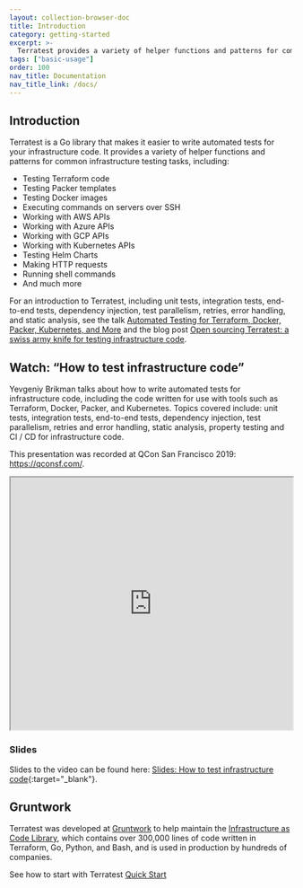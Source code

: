 ```yaml
---
layout: collection-browser-doc
title: Introduction
category: getting-started
excerpt: >-
  Terratest provides a variety of helper functions and patterns for common infrastructure testing tasks. Learn more about Terratest basic usage.
tags: ["basic-usage"]
order: 100
nav_title: Documentation
nav_title_link: /docs/
---
```


## Introduction

Terratest is a Go library that makes it easier to write automated tests for your infrastructure code. It provides a
variety of helper functions and patterns for common infrastructure testing tasks, including:

- Testing Terraform code
- Testing Packer templates
- Testing Docker images
- Executing commands on servers over SSH
- Working with AWS APIs
- Working with Azure APIs
- Working with GCP APIs
- Working with Kubernetes APIs
- Testing Helm Charts
- Making HTTP requests
- Running shell commands
- And much more

For an introduction to Terratest, including unit tests, integration tests, end-to-end tests, dependency injection, test
parallelism, retries, error handling, and static analysis, see the talk [Automated Testing for Terraform, Docker,
Packer, Kubernetes, and More](https://www.infoq.com/presentations/automated-testing-terraform-docker-packer/) and the
blog post [Open sourcing Terratest: a swiss army knife for testing infrastructure
code](https://blog.gruntwork.io/open-sourcing-terratest-a-swiss-army-knife-for-testing-infrastructure-code-5d883336fcd5).

## Watch: “How to test infrastructure code”

Yevgeniy Brikman talks about how to write automated tests for infrastructure code, including the code written for use with tools such as Terraform, Docker, Packer, and Kubernetes. Topics covered include: unit tests, integration tests, end-to-end tests, dependency injection, test parallelism, retries and error handling, static analysis, property testing and CI / CD for infrastructure code.

This presentation was recorded at QCon San Francisco 2019: https://qconsf.com/.

<iframe width="100%" height="450" allowfullscreen src="https://www.youtube.com/embed/xhHOW0EF5u8"></iframe>

### Slides

Slides to the video can be found here: [Slides: How to test infrastructure code](https://www.slideshare.net/brikis98/how-to-test-infrastructure-code-automated-testing-for-terraform-kubernetes-docker-packer-and-more){:target="\_blank"}.


## Gruntwork

Terratest was developed at [Gruntwork](https://gruntwork.io/) to help maintain the [Infrastructure as Code
Library](https://gruntwork.io/infrastructure-as-code-library/), which contains over 300,000 lines of code written
in Terraform, Go, Python, and Bash, and is used in production by hundreds of companies.

<div class="cb-post-cta">
  <span class="title">See how to start with Terratest</span>
  <a class="btn btn-primary" href="{{site.baseurl}}/docs/getting-started/quick-start/">Quick Start</a>
</div>
